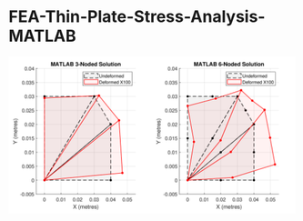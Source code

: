# FEA-Thin-Plate-Stress-Analysis-MATLAB
<p align="center">
  <img src="MATLAB_Deformation-1.png" alt="graph" width="600"/>
</p>
